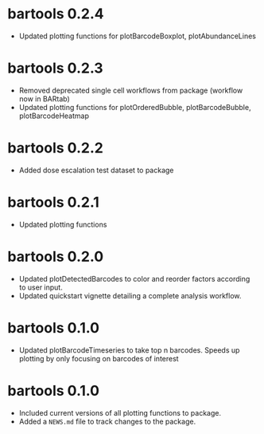# bartools 0.2.4

-   Updated plotting functions for plotBarcodeBoxplot, plotAbundanceLines

# bartools 0.2.3

-   Removed deprecated single cell workflows from package (workflow now in BARtab)
-   Updated plotting functions for plotOrderedBubble, plotBarcodeBubble, plotBarcodeHeatmap

# bartools 0.2.2

-   Added dose escalation test dataset to package 

# bartools 0.2.1

-   Updated plotting functions

# bartools 0.2.0

-   Updated plotDetectedBarcodes to color and reorder factors according to user input.
-   Updated quickstart vignette detailing a complete analysis workflow.

# bartools 0.1.0

-   Updated plotBarcodeTimeseries to take top n barcodes. Speeds up plotting by only focusing on barcodes of interest

# bartools 0.1.0

-   Included current versions of all plotting functions to package.
-   Added a `NEWS.md` file to track changes to the package.
